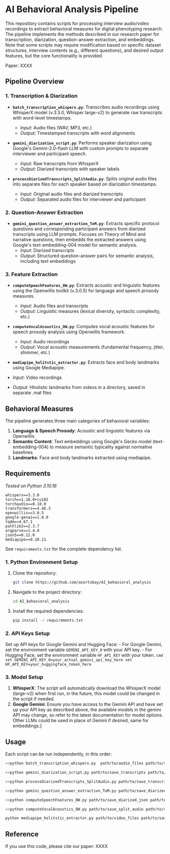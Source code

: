 # AI Behavioral Analysis Pipeline

This repository contains scripts for processing interview audio/video recordings to extract behavioral measures for digital phenotyping research. The pipeline implements the methods described in our research paper for transcription, diarization, question-answer extraction, and embeddings. Note that some scripts may require modification based on specific dataset structures, interview contents (e.g., different questions), and desired output features, but the core functionality is provided.

Paper:
XXXX


## Pipeline Overview

### 1. Transcription & Diarization
- **`batch_transcription_whisperx.py`**: Transcribes audio recordings using WhisperX model (v.3.3.0, Whisper large-v2) to generate raw transcripts with word-level timestamps.
  - *Input*: Audio files (WAV, MP3, etc.)
  - *Output*: Timestamped transcripts with word alignments

- **`gemini_diarization_script.py`**: Performs speaker diarization using Google's Gemini-2.0-flash LLM with custom prompts to separate interviewer and participant speech.
  - *Input*: Raw transcripts from WhisperX
  - *Output*: Diarized transcripts with speaker labels

- **`processDiarizedTranscripts_SplitAudio.py`**: Splits original audio files into separate files for each speaker based on diarization timestamps.
  - *Input*: Original audio files and diarized transcripts
  - *Output*: Separated audio files for interviewer and participant

### 2. Question-Answer Extraction
- **`gemini_question_answer_extraction_ToM.py`**: Extracts specific protocol questions and corresponding participant answers from diarized transcripts using LLM prompts. Focuses on Theory of Mind and narrative questions, then embedds the extracted answers using Google's text-embedding-004 model for semantic analysis.
  - *Input*: Diarized transcripts
  - *Output*: Structured question-answer pairs for semantic analysis, including text embeddings

### 3. Feature Extraction
- **`computeSpeechFeatures_OW.py`**: Extracts acoustic and linguistic features using the Openwillis toolkit (v.3.0.5) for language and speech prosody measures.
  - *Input*: Audio files and transcripts
  - *Output*: Linguistic measures (lexical diversity, syntactic complexity, etc.)

- **`computeVocalAcoustics_OW.py`**: Computes vocal acoustic features for speech prosody analysis using Openwillis framework.
  - *Input*: Audio recordings
  - *Output*: Vocal acoustic measurements (fundamental frequency, jitter, shimmer, etc.)
 
-  **`mediapipe_holitstic_extractor.py`**: Extracts face and body landmarks using Google Mediapipe.
  - *Input*: Video recordings
  - *Output*: Hholistic landmarks from videos in a directory, saved  in separate .mat files

## Behavioral Measures

The pipeline generates three main categories of behavioral variables:

1. **Language & Speech Prosody**: Acoustic and linguistic features via Openwillis
2. **Semantic Content**: Text embeddings using Google's Gecko model (text-embedding-004) to measure semantic typicality against normative baselines
3. **Landmarks**: Face and body landmarks extracted using mediapipe.

## Requirements

*Tested on Python 3.10.16*

```
whisperx==3.3.0
torch==1.10.0+cu102
torchaudio==0.10.0
transformers==4.46.3
openwillis==3.0.5
google-genai==1.0.0
tqdm==4.67.1
pathlib2==2.3.7
argparse==1.4.0
json5==0.12.0
mediapipe==0.10.11
```
See `requirements.txt` for the complete dependency list.


### 1. Python Environment Setup
1. Clone the repository:
   ```bash
   git clone https://github.com/asortubay/AI_behavioral_analysis
    ```
2. Navigate to the project directory:
    ```bash
    cd AI_behavioral_analysis
      ```
3. Install the required dependencies:
    ```bash
    pip install -r requirements.txt
    ```

### 2. API Keys Setup
Set up API keys for Google Gemini and Hugging Face:
    - For Google Gemini, set the environment variable `GEMINI_API_KEY_0` with your API key.
    - For Hugging Face, set the environment variable `HF_API_KEY` with your token.
    ```cmd
    set GEMINI_API_KEY_0=your_actual_gemini_api_key_here
    set HF_API_KEY=your_huggingface_token_here
    ```

### 3. Model Setup
1. **WhisperX**: The script will automatically download the WhisperX model (large-v2) when first run, in the future, this model could be changed in the script if needed.
2. **Google Gemini**: Ensure you have access to the Gemini API and have set up your API key as described above, the available models in the gemini API may change, so refer to the latest documentation for model options. Other LLMs could be used in place of Gemini if desired, same for embeddings.]



## Usage

Each script can be run independently, in this order:

```bash
>>python batch_transcription_whisperx.py  path/to/audio_files path/to/save_transcripts

>>python gemini_diarization_script.py path/to/save_transcripts path/to/save_diarized

>>python processDiarizedTranscripts_SplitAudio.py path/to/save_transcripts path/to/save_diarized path/to/save_diarized_json path/to/audio_files path/to/save_split_audio

>>python gemini_question_answer_extraction_ToM.py path/to/save_diarized_json path/to/save_qa

>>python computeSpeechFeatures_OW.py path/to/save_diarized_json path/to/save_speech_features

>>python computeVocalAcoustics_OW.py path/to/save_split_audio path/to/save_acoustic_features

python mediapipe_holitstic_extractor.py path/to/video_files path/to/save_landmarks

```


## Reference
If you use this code, please cite our paper:
XXXX
